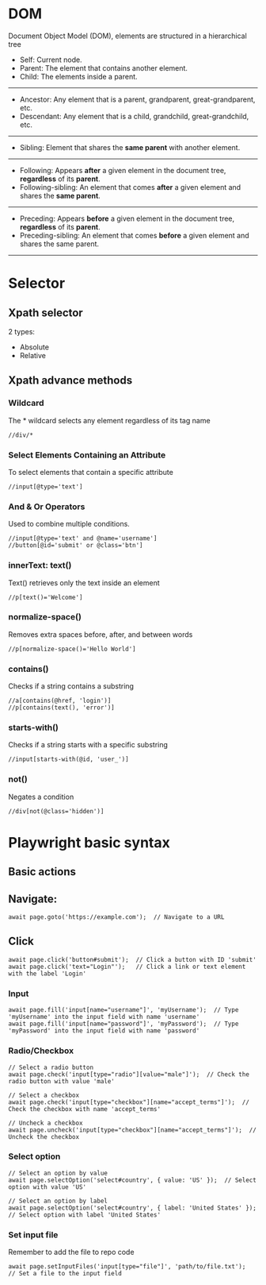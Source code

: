 # DOM 
Document Object Model (DOM), elements are structured in a hierarchical tree
- Self: Current node. 
- Parent: The element that contains another element. 
- Child: The elements inside a parent. 
---

- Ancestor: Any element that is a parent, grandparent, great-grandparent, etc. 
- Descendant: Any element that is a child, grandchild, great-grandchild, etc. 
---

- Sibling: Element that shares the **same parent** with another element. 
---

- Following: Appears **after** a given element in the document tree, **regardless** of its **parent**.
- Following-sibling: An element that comes **after** a given element and shares the **same parent**.
---

- Preceding: Appears **before** a given element in the document tree, **regardless** of its **parent**.
- Preceding-sibling: An element that comes **before** a given element and shares the same parent.
---

# Selector 
## Xpath selector 
2 types: 
- Absolute
- Relative 

## Xpath advance methods 
### Wildcard 
The * wildcard selects any element regardless of its tag name
```
//div/*  
```

### Select Elements Containing an Attribute
To select elements that contain a specific attribute
```
//input[@type='text'] 
```

### And & Or Operators
Used to combine multiple conditions.
```
//input[@type='text' and @name='username']  
//button[@id='submit' or @class='btn']  
```

### innerText: text()
Text() retrieves only the text inside an element
```
//p[text()='Welcome']  
```

### normalize-space()
Removes extra spaces before, after, and between words
```
//p[normalize-space()='Hello World']  
```

### contains()
Checks if a string contains a substring
```
//a[contains(@href, 'login')]  
//p[contains(text(), 'error')]  
```

### starts-with()
Checks if a string starts with a specific substring
```
//input[starts-with(@id, 'user_')]  
```

### not()
Negates a condition
```
//div[not(@class='hidden')]  
```

# Playwright basic syntax 
## Basic actions 
## Navigate: 
```
await page.goto('https://example.com');  // Navigate to a URL
```

## Click 
```
await page.click('button#submit');  // Click a button with ID 'submit'
await page.click('text="Login"');   // Click a link or text element with the label 'Login'
```

### Input 
``` 
await page.fill('input[name="username"]', 'myUsername');  // Type 'myUsername' into the input field with name 'username'
await page.fill('input[name="password"]', 'myPassword');  // Type 'myPassword' into the input field with name 'password'
``` 

### Radio/Checkbox 
```
// Select a radio button
await page.check('input[type="radio"][value="male"]');  // Check the radio button with value 'male'

// Select a checkbox
await page.check('input[type="checkbox"][name="accept_terms"]');  // Check the checkbox with name 'accept_terms'

// Uncheck a checkbox
await page.uncheck('input[type="checkbox"][name="accept_terms"]');  // Uncheck the checkbox
```

### Select option 
```
// Select an option by value
await page.selectOption('select#country', { value: 'US' });  // Select option with value 'US'

// Select an option by label
await page.selectOption('select#country', { label: 'United States' });  // Select option with label 'United States'
```

### Set input file 
Remember to add the file to repo code 
```
await page.setInputFiles('input[type="file"]', 'path/to/file.txt');  // Set a file to the input field
```